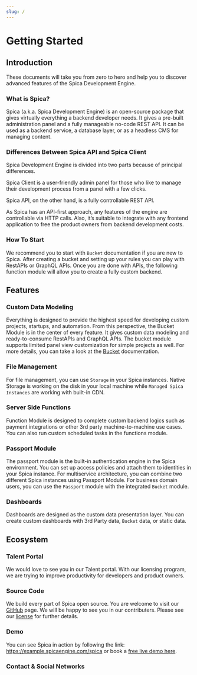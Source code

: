 ```yaml
---
slug: /
---
```


# Getting Started

<!-- ## Table of contents -->

## Introduction

These documents will take you from zero to hero and help you to discover advanced features of the Spica Development Engine.

### What is Spica?

Spica (a.k.a. Spica Development Engine) is an open-source package that gives virtually everything a backend developer needs. It gives a pre-built administration panel and a fully manageable no-code REST API. It can be used as a backend service, a database layer, or as a headless CMS for managing content.

### Differences Between Spica API and Spica Client

Spica Development Engine is divided into two parts because of principal differences.

Spica Client is a user-friendly admin panel for those who like to manage their development process from a panel with a few clicks.

Spica API, on the other hand, is a fully controllable REST API.

As Spica has an API-first approach, any features of the engine are controllable via HTTP calls. Also, it’s suitable to integrate with any frontend application to free the product owners from backend development costs.

### How To Start

We recommend you to start with `Bucket` documentation if you are new to Spica. After creating a bucket and setting up your rules you can play with RestAPIs or GraphQL APIs. Once you are done with APIs, the following function module will allow you to create a fully custom backend.

## Features

### Custom Data Modeling

Everything is designed to provide the highest speed for developing custom projects, startups, and automation. From this perspective, the Bucket Module is in the center of every feature. It gives custom data modeling and ready-to-consume RestAPIs and GraphQL APIs. The bucket module supports limited panel view customization for simple projects as well. For more details, you can take a look at the [Bucket](/docs/concept/bucket.md) documentation. 

### File Management

For file management, you can use `Storage` in your Spica instances. Native Storage is working on the disk in your local machine while `Managed Spica Instances` are working with built-in CDN. 

### Server Side Functions

Function Module is designed to complete custom backend logics such as payment integrations or other 3rd party machine-to-machine use cases. You can also run custom scheduled tasks in the functions module. 

### Passport Module

The passport module is the built-in authentication engine in the Spica environment. You can set up access policies and attach them to identities in your Spica instance. For multiservice architecture, you can combine two different Spica instances using Passport Module. For business domain users, you can use the `Passport` module with the integrated `Bucket` module.

### Dashboards

Dashboards are designed as the custom data presentation layer. You can create custom dashboards with 3rd Party data, `Bucket` data, or static data. 

## Ecosystem

### Talent Portal

We would love to see you in our Talent portal. With our licensing program, we are trying to improve productivity for developers and product owners. 

### Source Code

We build every part of Spica open source. You are welcome to visit our <a href="https://github.com/spica-engine/spica">GitHub</a> page. We will be happy to see you in our contributers. Please see our <a href="https://github.com/spica-engine/spica/blob/master/LICENSE.md">license</a> for further details.

### Demo

You can see Spica in action by following the link: <a href="https://example.spicaengine.com/spica">https://example.spicaengine.com/spica</a> or book a <a href="https://spicaengine.com/calendar">free live demo here</a>. 

### Contact & Social Networks

<!-- To join our slack community, you can use this <a href="https://spica-engine.slack.com/join/shared_invite/enQtNzYzMDE3NjQ2MTkyLTA3MTg4ZTViZGI0MThiYzdhNTYxMTQxNjcwYzRjZTJhZDE4YWFhOGU5NmUzMGZiYjlmOWY2NDg5OTUxZjM2NDM">invitation</a>.
<br>We are at <a href="https://discord.com/invite/HJTrRMH">Discord</a>! See you there.
<br>Follow us on <a href="https://twitter.com/spicaengine">twitter</a> to keep yourself up-to-date. -->
